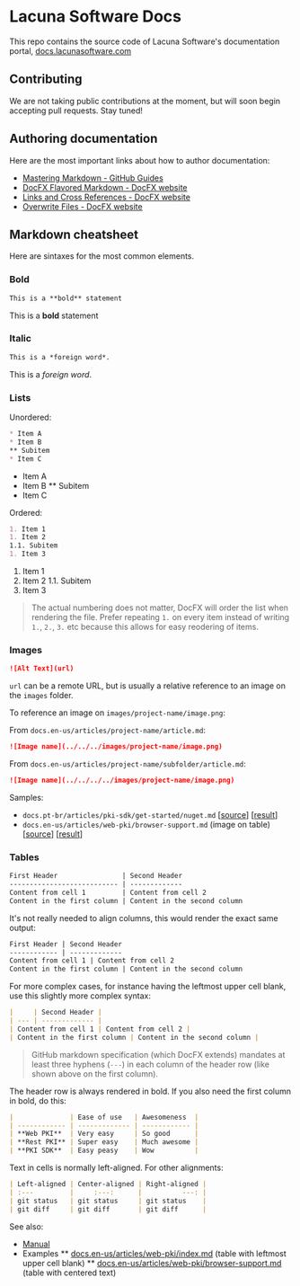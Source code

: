 # Lacuna Software Docs

This repo contains the source code of Lacuna Software's documentation portal, [docs.lacunasoftware.com](https://docs.lacunasoftware.com)

## Contributing

We are not taking public contributions at the moment, but will soon begin accepting pull requests. Stay tuned!

## Authoring documentation

Here are the most important links about how to author documentation:

* [Mastering Markdown - GitHub Guides](https://guides.github.com/features/mastering-markdown/)
* [DocFX Flavored Markdown - DocFX website](https://dotnet.github.io/docfx/spec/docfx_flavored_markdown.html)
* [Links and Cross References - DocFX website](https://dotnet.github.io/docfx/tutorial/links_and_cross_references.html)
* [Overwrite Files - DocFX website](https://dotnet.github.io/docfx/tutorial/intro_overwrite_files.html)

## Markdown cheatsheet

Here are sintaxes for the most common elements.

### Bold

```md
This is a **bold** statement
```

This is a **bold** statement

### Italic

```md
This is a *foreign word*.
```

This is a *foreign word*.

### Lists

Unordered:

```md
* Item A
* Item B
** Subitem
* Item C
```

* Item A
* Item B
** Subitem
* Item C

Ordered:

```md
1. Item 1
1. Item 2
1.1. Subitem
1. Item 3
```

1. Item 1
1. Item 2
1.1. Subitem
1. Item 3

> The actual numbering does not matter, DocFX will order the list when rendering the file. Prefer repeating `1.` on every item instead of writing `1.`, `2.`, `3.` etc because this allows for easy reodering of items.

### Images

```md
![Alt Text](url)
```

`url` can be a remote URL, but is usually a relative reference to an image on the `images` folder.

To reference an image on `images/project-name/image.png`:

From `docs.en-us/articles/project-name/article.md`:

```md
![Image name](../../../images/project-name/image.png)
```

From `docs.en-us/articles/project-name/subfolder/article.md`:

```md
![Image name](../../../../images/project-name/image.png)
```

Samples:

* `docs.pt-br/articles/pki-sdk/get-started/nuget.md` \[[source](docs.pt-br/articles/pki-sdk/get-started/nuget.md)\] \[[result](https://docs.lacunasoftware.com/pt-br/articles/pki-sdk/get-started/nuget)\]
* `docs.en-us/articles/web-pki/browser-support.md` (image on table) \[[source](docs.en-us/articles/web-pki/browser-support.md)\] \[[result](https://docs.lacunasoftware.com/articles/web-pki/browser-support)\]

### Tables

```md
First Header                | Second Header
--------------------------- | -------------
Content from cell 1         | Content from cell 2
Content in the first column | Content in the second column
```

It's not really needed to align columns, this would render the exact same output:

```md
First Header | Second Header
------------ | -------------
Content from cell 1 | Content from cell 2
Content in the first column | Content in the second column
```

For more complex cases, for instance having the leftmost upper cell blank, use this slightly more complex syntax:

```md
|     | Second Header |
| --- | ------------- |
| Content from cell 1 | Content from cell 2 |
| Content in the first column | Content in the second column |
```

> GitHub markdown specification (which DocFX extends) mandates at least three hyphens (`---`) in each column of the header row (like shown above on the first column).

The header row is always rendered in bold. If you also need the first column in bold, do this:

```md
|              | Ease of use   | Awesomeness  |
| ------------ | ------------- | ------------ |
| **Web PKI**  | Very easy     | So good      |
| **Rest PKI** | Super easy    | Much awesome |
| **PKI SDK**  | Easy peasy    | Wow          | 
```

Text in cells is normally left-aligned. For other alignments:

```md
| Left-aligned | Center-aligned | Right-aligned |
| :---         |     :---:      |          ---: |
| git status   | git status     | git status    |
| git diff     | git diff       | git diff      |
```

See also:

* [Manual](https://help.github.com/articles/organizing-information-with-tables/)
* Examples
** [docs.en-us/articles/web-pki/index.md](docs.en-us/articles/web-pki/index.md) (table with leftmost upper cell blank)
** [docs.en-us/articles/web-pki/browser-support.md](docs.en-us/articles/web-pki/browser-support.md) (table with centered text)
